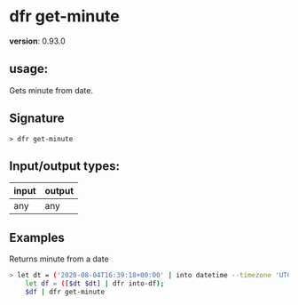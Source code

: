 # dfr get-minute

**version**: 0.93.0

## **usage**:

Gets minute from date.

## Signature

`> dfr get-minute `

## Input/output types:

| input | output |
| ----- | ------ |
| any   | any    |

## Examples

Returns minute from a date

```bash
> let dt = ('2020-08-04T16:39:18+00:00' | into datetime --timezone 'UTC');
    let df = ([$dt $dt] | dfr into-df);
    $df | dfr get-minute
```
